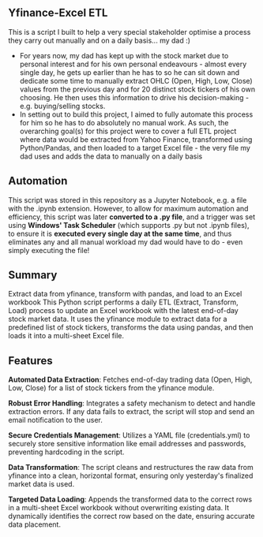 ## Yfinance-Excel ETL
This is a script I built to help a very special stakeholder optimise a process they carry out manually and on a daily basis... my dad :)
* For years now, my dad has kept up with the stock market due to personal interest and for his own personal endeavours - almost every single day, he gets up earlier than he has to so he can sit down and dedicate some time to manually extract OHLC (Open, High, Low, Close) values from the previous day and for 20 distinct stock tickers of his own choosing. He then uses this information to drive his decision-making - e.g. buying/selling stocks.
* In setting out to build this project, I aimed to fully automate this process for him so he has to do absolutely no manual work. As such, the overarching goal(s) for this project were to cover a full ETL project where data would be extracted from Yahoo Finance, transformed using Python/Pandas, and then loaded to a target Excel file - the very file my dad uses and adds the data to manually on a daily basis

## Automation
This script was stored in this repository as a Jupyter Notebook, e.g. a file with the .ipynb extension. 
However, to allow for maximum automation and efficiency, this script was later __converted to a .py file__, and a trigger was set using __Windows' Task Scheduler__ (which supports .py but not .ipynb files), to ensure it is __executed every single day at the same time__, and thus eliminates any and all manual workload my dad would have to do - even simply executing the file!

## Summary
Extract data from yfinance, transform with pandas, and load to an Excel workbook
This Python script performs a daily ETL (Extract, Transform, Load) process to update an Excel workbook with the latest end-of-day stock market data. It uses the yfinance module to extract data for a predefined list of stock tickers, transforms the data using pandas, and then loads it into a multi-sheet Excel file.

## Features
__Automated Data Extraction__: Fetches end-of-day trading data (Open, High, Low, Close) for a list of stock tickers from the yfinance module.

__Robust Error Handling__: Integrates a safety mechanism to detect and handle extraction errors. If any data fails to extract, the script will stop and send an email notification to the user.

__Secure Credentials Management__: Utilizes a YAML file (credentials.yml) to securely store sensitive information like email addresses and passwords, preventing hardcoding in the script.

__Data Transformation__: The script cleans and restructures the raw data from yfinance into a clean, horizontal format, ensuring only yesterday's finalized market data is used.

__Targeted Data Loading__: Appends the transformed data to the correct rows in a multi-sheet Excel workbook without overwriting existing data. It dynamically identifies the correct row based on the date, ensuring accurate data placement.
